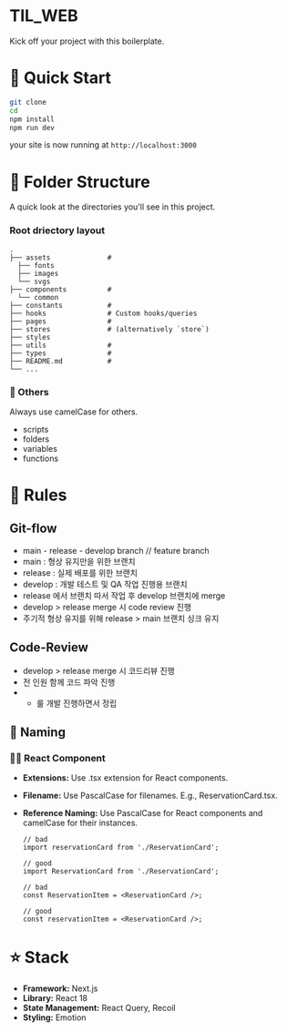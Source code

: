 # TIL_WEB

Kick off your project with this boilerplate.

# 🚀 Quick Start

```bash
git clone
cd
npm install
npm run dev
```

your site is now running at `http://localhost:3000`

# 📁 Folder Structure

A quick look at the directories you'll see in this project.

### Root driectory layout

    .
    ├── assets              #
      ├── fonts
      ├── images
      └── svgs
    ├── components          #
      └── common
    ├── constants           #
    ├── hooks               # Custom hooks/queries
    ├── pages               #
    ├── stores              # (alternatively `store`)
    ├── styles              
    ├── utils               #
    ├── types               #
    ├── README.md           #
    └── ...

### 🐪 Others

Always use camelCase for others.

- scripts
- folders
- variables
- functions

# 📕 Rules

## Git-flow

- main - release - develop branch // feature branch
- main : 형상 유지만을 위한 브랜치
- release : 실제 배포를 위한 브랜치
- develop : 개발 테스트 및 QA 작업 진행용 브랜치
- release 에서 브랜치 따서 작업 후 develop 브랜치에 merge
- develop > release merge 시 code review 진행
- 주기적 형상 유지를 위해 release > main 브랜치 싱크 유지

## Code-Review

- develop > release merge 시 코드리뷰 진행
- 전 인원 함께 코드 파악 진행
- + 룰 개발 진행하면서 정립


## 📛 Naming

### 👨‍🦳 React Component

- **Extensions:** Use .tsx extension for React components.

- **Filename:** Use PascalCase for filenames. E.g., ReservationCard.tsx.

- **Reference Naming:** Use PascalCase for React components and camelCase for their instances.

  ```tsx
  // bad
  import reservationCard from './ReservationCard';

  // good
  import ReservationCard from './ReservationCard';

  // bad
  const ReservationItem = <ReservationCard />;

  // good
  const reservationItem = <ReservationCard />;
  ```


# ⭐️ Stack

- **Framework:** Next.js
- **Library:** React 18
- **State Management:** React Query, Recoil
- **Styling:** Emotion
